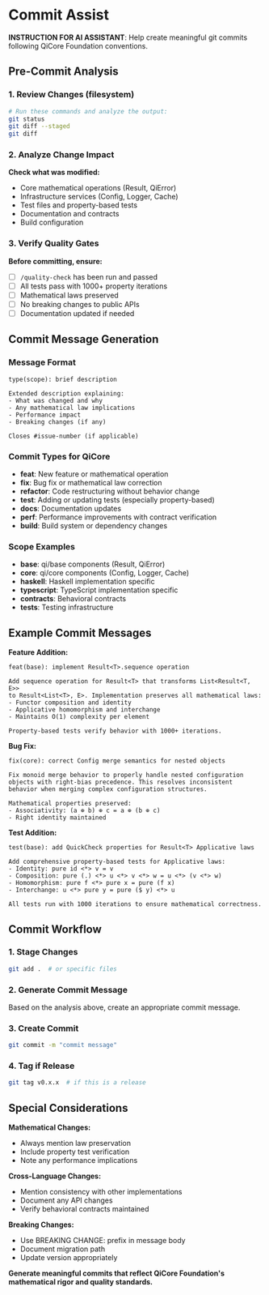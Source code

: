 # Commit Assist

**INSTRUCTION FOR AI ASSISTANT**: Help create meaningful git commits following QiCore Foundation conventions.

## Pre-Commit Analysis

### 1. Review Changes (**filesystem**)
```bash
# Run these commands and analyze the output:
git status
git diff --staged
git diff
```

### 2. Analyze Change Impact
**Check what was modified:**
- Core mathematical operations (Result<T>, QiError)
- Infrastructure services (Config, Logger, Cache) 
- Test files and property-based tests
- Documentation and contracts
- Build configuration

### 3. Verify Quality Gates
**Before committing, ensure:**
- [ ] `/quality-check` has been run and passed
- [ ] All tests pass with 1000+ property iterations
- [ ] Mathematical laws preserved
- [ ] No breaking changes to public APIs
- [ ] Documentation updated if needed

## Commit Message Generation

### Message Format
```
type(scope): brief description

Extended description explaining:
- What was changed and why
- Any mathematical law implications
- Performance impact
- Breaking changes (if any)

Closes #issue-number (if applicable)
```

### Commit Types for QiCore
- **feat**: New feature or mathematical operation
- **fix**: Bug fix or mathematical law correction
- **refactor**: Code restructuring without behavior change
- **test**: Adding or updating tests (especially property-based)
- **docs**: Documentation updates
- **perf**: Performance improvements with contract verification
- **build**: Build system or dependency changes

### Scope Examples
- **base**: qi/base components (Result<T>, QiError)
- **core**: qi/core components (Config, Logger, Cache)
- **haskell**: Haskell implementation specific
- **typescript**: TypeScript implementation specific  
- **contracts**: Behavioral contracts
- **tests**: Testing infrastructure

## Example Commit Messages

**Feature Addition:**
```
feat(base): implement Result<T>.sequence operation

Add sequence operation for Result<T> that transforms List<Result<T, E>> 
to Result<List<T>, E>. Implementation preserves all mathematical laws:
- Functor composition and identity
- Applicative homomorphism and interchange
- Maintains O(1) complexity per element

Property-based tests verify behavior with 1000+ iterations.
```

**Bug Fix:**
```
fix(core): correct Config merge semantics for nested objects

Fix monoid merge behavior to properly handle nested configuration 
objects with right-bias precedence. This resolves inconsistent 
behavior when merging complex configuration structures.

Mathematical properties preserved:
- Associativity: (a ⊕ b) ⊕ c = a ⊕ (b ⊕ c)
- Right identity maintained
```

**Test Addition:**
```
test(base): add QuickCheck properties for Result<T> Applicative laws

Add comprehensive property-based tests for Applicative laws:
- Identity: pure id <*> v = v
- Composition: pure (.) <*> u <*> v <*> w = u <*> (v <*> w)
- Homomorphism: pure f <*> pure x = pure (f x)
- Interchange: u <*> pure y = pure ($ y) <*> u

All tests run with 1000 iterations to ensure mathematical correctness.
```

## Commit Workflow

### 1. Stage Changes
```bash
git add .  # or specific files
```

### 2. Generate Commit Message
Based on the analysis above, create an appropriate commit message.

### 3. Create Commit
```bash
git commit -m "commit message"
```

### 4. Tag if Release
```bash
git tag v0.x.x  # if this is a release
```

## Special Considerations

**Mathematical Changes:**
- Always mention law preservation
- Include property test verification
- Note any performance implications

**Cross-Language Changes:**
- Mention consistency with other implementations
- Document any API changes
- Verify behavioral contracts maintained

**Breaking Changes:**
- Use BREAKING CHANGE: prefix in message body
- Document migration path
- Update version appropriately

**Generate meaningful commits that reflect QiCore Foundation's mathematical rigor and quality standards.**